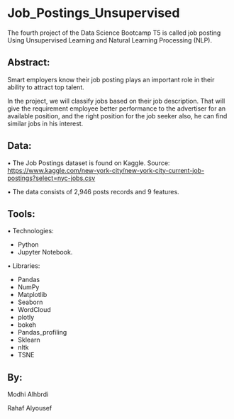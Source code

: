 # Job_Postings_Unsupervised
The fourth project of the Data Science Bootcamp T5 is called job posting Using Unsupervised Learning and Natural Learning Processing (NLP).

## Abstract:
Smart employers know their job posting plays an important role in their ability to attract top talent.

In the project, we will classify jobs based on their job description. That will give the requirement employee better performance to the advertiser for an available position, and the right position for the job seeker also, he can find similar jobs in his interest.

## Data:
• The Job Postings dataset is found on Kaggle. Source: https://www.kaggle.com/new-york-city/new-york-city-current-job-postings?select=nyc-jobs.csv

• The data consists of 2,946 posts records and 9 features.

## Tools:

• Technologies: 
- Python 
- Jupyter Notebook.

• Libraries: 
- Pandas
- NumPy
- Matplotlib
- Seaborn
- WordCloud
- plotly
- bokeh
- Pandas_profiling
- Sklearn
- nltk
- TSNE

## By:
Modhi Alhbrdi 

Rahaf Alyousef
